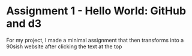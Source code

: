 Assignment 1 - Hello World: GitHub and d3  
===
For my project, I made a minimal assignment that then transforms into a 90sish website after clicking the text at the top